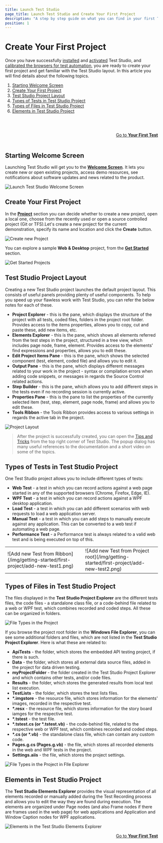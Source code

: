 ```yaml
---
title: Launch Test Studio
page_title: Launch Test Studio and Create Your First Project
description: "A step by step guide on what you can find in your first Test Studio project. Create a Test Studio Project. Start automating with Test Studio."
position: 1
---
```

# Create Your First Project

Once you have successfully <a href="/prerequisites/installation/install-procedure" target="_blank">installed</a> and <a href="/prerequisites/license-activation/activating-your-license" target="_blank">activated</a> Test Studio, and <a href="/prerequisites/configure-your-browser/browser-configuration" target="_blank">calibrated the browsers for test automation</a>, you are ready to create your first project and get familiar with the Test Studio layout. In this article you will find details about the following topics.

1. [Starting Welcome Screen](#starting-welcome-screen)
2. [Create Your First Project](#create-your-first-project)
3. [Test Studio Project Layout](#test-studio-project-layout)
4. [Types of Tests in Test Studio Project](#types-of-tests-in-test-studio-project)
5. [Types of Files in Test Studio Project](#types-of-files-in-test-studio-project)
6. [Elements in Test Studio Project](#elements-in-test-studio-project)

<br><br>
<div><a style="float:right" href="/getting-started/first-test">Go to <strong>Your First Test</strong></a></div>
<br><br>

## Starting Welcome Screen

Launching Test Studio will get you to the [**Welcome Screen**](/general-information/start-a-project/welcome-screen). It lets you create new or open existing projects, access demo resources, see notifications about software updates and news related to the product.

![Launch Test Studio Welcome Screen](/img/getting-started/first-project/fig0a.png)

## Create Your First Project

In the [**Project**](/general-information/start-a-project/welcome-screen#create-a-new-project) section you can decide whether to create a new project, open a local one, choose from the recently used or open a source controlled project (Git or TFS).Let's create a new project for the current demonstration, specify its name and location and click the **Create** button.

![Create new Project](/img/getting-started/first-project/fig00.png)

You can explore a sample **Web & Desktop** project, from the [**Get Started**](/general-information/start-a-project/welcome-screen#get-started) section.

![Get Started Projects](/img/getting-started/first-project/fig01.png)

## Test Studio Project Layout

Creating a new Test Studio project launches the default project layout. This consists of useful panels providing plenty of useful components. To help you speed up your flawless work with Test Studio, you can refer the below notes for each of these.

- __Project Explorer__ - this is the pane, which displays the structure of the project with all tests, coded files, folders in the project root folder. Provides access to the items properties, allows you to copy, cut and paste these, add new items, etc.
- __Elements Explorer__ - this is the pane, which shows all elements referred from the test steps in the project, structured in a tree view, which includes page node, frame, element. Provides access to the elements' find expressions and properties, allows you to edit these.
- __Edit Project Items Pane__ - this is the pane, which shows the selected component (test, element, coded file) and allows you to edit it.
- __Output Pane__ - this is the pane, which displays different messages related to your work in the project - syntax or compilation errors when adding code snippets, or messages in regards the Source Control related actions.
- __Step Builder__ - this is the pane, which allows you to add different steps in the tests even if no recording session is currently active.
- __Properties Pane__ - this is the pane to list the properties of the currently selected item (test, step, element, page node, frame) and allows you to edit these.
- __Tools Ribbon__ - the Tools Ribbon provides access to various settings in regards the active tab in the project.

![Project Layout](/img/getting-started/first-project/project-components.png)

> After the project is successfully created, you can open the <a href="/general-information/start-a-project/in-product-tips-tricks" target="_blank">Tips and Tricks</a> from the top right corner of Test Studio. The popup dialog has many useful references to the documentation and a short video on some of the topics.

## Types of Tests in Test Studio Project

One Test Studio project allows you to include different types of tests:

- __Web Test__ - a test in which you can record actions against a web page started in any of the supported browsers (Chrome, Firefox, Edge, IE).
- __WPF Test__ - a test in which you can record actions against a WPF desktop application.
- __Load Test__ - a test in which you can add different scenarios with web requests to load a web application server.
- __Manual Test__ - a test in which you can add steps to manually execute against any application. This can be converted to a web test if automating a web page.
- __Performance Test__ - a Performance test is always related to a valid web test and is being executed on top of this.

<table id=no-table>
	<tr>
		<td>![Add new Test from Ribbon](/img/getting-started/first-project/add-new-test1.png) <td>
		<td>![Add new Test from Project root](/img/getting-started/first-project/add-new-test2.png)</td>
	</tr>
<table>

## Types of Files in Test Studio Project

The files displayed in the __Test Studio Project Explorer__ are the different tests files, the code files - a standalone class file, or a code-behind file related to a web or WPF test, which combines recorded and coded steps. All these can be organized in folders.

![File Types in the Project](/img/getting-started/first-project/file-types.png)

If you browse the project root folder in the __Windows File Explorer__, you can see some additional folders and files, which are not listed in the __Test Studio Project Explorer__. Here is what these are related to:

- __ApiTests__ - the folder, which stores the embedded API testing project, if there is such.
- __Data__ - the folder, which stores all external data source files, added in the project for data driven testing.
- __myProjectFolder__ - the folder created in the Test Studio Project Explorer and which contains other tests, and/or code files.
- __Results__ - the folder, which stores the generated results from local test list execution.
- __TestLists__ - the folder, which stores the test lists files.
- __*.imgstore__ - the resource file, which stores information for the elements' images, recorded in the respective test.
- __*.resx__ - the resource file, which stores information for the story board iamges for the respective test.
- __*.tstest__ - the test file.
- __*.tstest.cs (or *.tstest.vb)__ - the code-behind file, related to the respective web or WPF test, which combines recorded and coded steps. 
- __*.cs (or *.vb)__ - the standalone class file, which can contain any custom code.
- __Pages.g.cs (Pages.g.vb)__ - the file, which stores all recorded elements in the web and WPF tests in the project.
- __Settings.aiis__ - the file, which stores the project settings.

![File Types in the Project in FIle Explorer](/img/getting-started/first-project/file-types-in-file-explorer.png.png)

## Elements in Test Studio Project

The __Test Studio Elements Explorer__ provides the visual representation of all elements recorded or manually added during the Test Recording process and allows you to edit the way they are found during execution. The elements are organized under Page nodes (and also Frame nodes if there are frames used in the web page) for web applications and Application and Window Caption nodes for WPF applications.

![Elements in the Test Studio Elements Explorer](/img/getting-started/first-project/elements-and-page-nodes.png)

<div><a style="float:right" href="/getting-started/first-test">Go to <strong>Your First Test</strong></a></div>